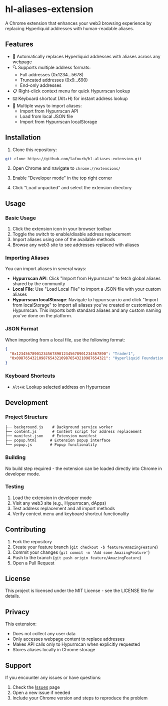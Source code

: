 # hl-aliases-extension

A Chrome extension that enhances your web3 browsing experience by replacing Hyperliquid addresses with human-readable aliases.

## Features

- 🔄 Automatically replaces Hyperliquid addresses with aliases across any webpage
- 🔍 Supports multiple address formats:
  - Full addresses (0x1234...5678)
  - Truncated addresses (0x9...690)
  - End-only addresses
- 📋 Right-click context menu for quick Hypurrscan lookup
- ⌨️ Keyboard shortcut (Alt+H) for instant address lookup
- 💾 Multiple ways to import aliases:
  - Import from Hypurrscan API
  - Load from local JSON file
  - Import from Hypurrscan localStorage

## Installation

1. Clone this repository:
```bash
git clone https://github.com/lafourb/hl-aliases-extension.git
```

2. Open Chrome and navigate to `chrome://extensions/`

3. Enable "Developer mode" in the top right corner

4. Click "Load unpacked" and select the extension directory

## Usage

### Basic Usage

1. Click the extension icon in your browser toolbar
2. Toggle the switch to enable/disable address replacement
3. Import aliases using one of the available methods
4. Browse any web3 site to see addresses replaced with aliases

### Importing Aliases

You can import aliases in several ways:

- **Hypurrscan API**: Click "Import from Hypurrscan" to fetch global aliases shared by the community
- **Local File**: Use "Load Local File" to import a JSON file with your custom aliases
- **Hypurrscan localStorage**: Navigate to hypurrscan.io and click "Import from localStorage" to import all aliases you've created or customized on Hypurrscan. This imports both standard aliases and any custom naming you've done on the platform.

### JSON Format

When importing from a local file, use the following format:

```json
{
  "0x1234567890123456789012345678901234567890": "Trader1",
  "0x0987654321098765432109876543210987654321": "Hyperliquid Foundation"
}
```

### Keyboard Shortcuts

- `Alt+H`: Lookup selected address on Hypurrscan

## Development

### Project Structure

```
├── background.js    # Background service worker
├── content.js       # Content script for address replacement
├── manifest.json    # Extension manifest
├── popup.html      # Extension popup interface
└── popup.js        # Popup functionality
```

### Building

No build step required - the extension can be loaded directly into Chrome in developer mode.

### Testing

1. Load the extension in developer mode
2. Visit any web3 site (e.g., Hypurrscan, dApps)
3. Test address replacement and all import methods
4. Verify context menu and keyboard shortcut functionality

## Contributing

1. Fork the repository
2. Create your feature branch (`git checkout -b feature/AmazingFeature`)
3. Commit your changes (`git commit -m 'Add some AmazingFeature'`)
4. Push to the branch (`git push origin feature/AmazingFeature`)
5. Open a Pull Request

## License

This project is licensed under the MIT License - see the LICENSE file for details.

## Privacy

This extension:
- Does not collect any user data
- Only accesses webpage content to replace addresses
- Makes API calls only to Hypurrscan when explicitly requested
- Stores aliases locally in Chrome storage

## Support

If you encounter any issues or have questions:
1. Check the [Issues](https://github.com/lafourb/hl-aliases-extension/issues) page
2. Open a new issue if needed
3. Include your Chrome version and steps to reproduce the problem
